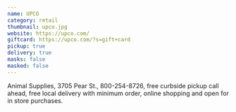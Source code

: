 ```yaml
---
name: UPCO
category: retail
thumbnail: upco.jpg
website: https://upco.com/
giftcard: https://upco.com/?s=gift+card
pickup: true
delivery: true
masks: false
masked: false
---
```

Animal Supplies, 3705 Pear St., 800-254-8726, free curbside pickup call ahead, free local delivery with minimum order, online shopping and open for in store purchases.